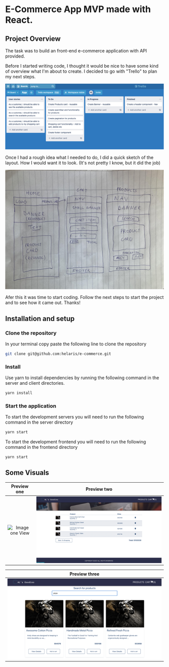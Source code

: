 # E-Commerce App MVP made with React.

## Project Overview

The task was to build an front-end e-commerce application with API provided.

Before I started writing code, I thought it would be nice to have some kind of overview what I'm about to create. I decided to go with "Trello" to plan my next steps.

![Image of Trello](frontend/src/images/trello.png)

Once I had a rough idea what I needed to do, I did a quick sketch of the layout. How I would want it to look. (It's not pretty I know, but it did the job)

![Image of Sketch](frontend/src/images/sketch.jpg)

Afer this it was time to start coding. Follow the next steps to start the project and to see how it came out. Thanks!

## Installation and setup

### Clone the repository

In your terminal copy paste the following line to clone the repository

```bash
git clone git@github.com:helaris/e-commerce.git
```

### Install

Use yarn to install dependencies by running the following command in the server and client directories.

```bash
yarn install
```

### Start the application

To start the development servers you will need to run the following command in the server directory

```bash
yarn start
```

To start the development frontend you will need to run the following command in the frontend directory

```bash
yarn start
```

## Some Visuals

|                   Preview one                   |                   Preview two                   |
| :---------------------------------------------: | :---------------------------------------------: |
| ![Image one View](frontend/src/images/pic1.png) | ![Image two View](frontend/src/images/pic2.png) |

|                  Preview three                  |
| :---------------------------------------------: |
| ![Image two view](frontend/src/images/pic3.png) |

